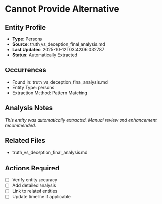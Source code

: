 # Cannot Provide Alternative

## Entity Profile
- **Type**: Persons
- **Source**: truth_vs_deception_final_analysis.md
- **Last Updated**: 2025-10-12T03:42:06.032787
- **Status**: Automatically Extracted

## Occurrences
- Found in: truth_vs_deception_final_analysis.md
- Entity Type: persons
- Extraction Method: Pattern Matching

## Analysis Notes
*This entity was automatically extracted. Manual review and enhancement recommended.*

## Related Files
- truth_vs_deception_final_analysis.md

## Actions Required
- [ ] Verify entity accuracy
- [ ] Add detailed analysis
- [ ] Link to related entities
- [ ] Update timeline if applicable
